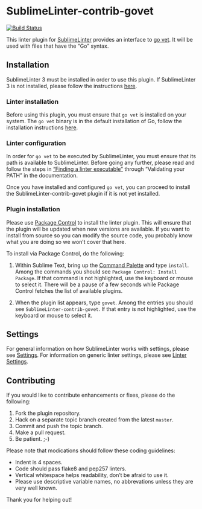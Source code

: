 SublimeLinter-contrib-govet
================================

[![Build Status](https://travis-ci.org/sirreal/SublimeLinter-contrib-govet.png?branch=master)](https://travis-ci.org/sirreal/SublimeLinter-contrib-govet)

This linter plugin for [SublimeLinter][docs] provides an interface to [go vet](https://golang.org/cmd/vet/). It will be used with files that have the “Go” syntax.

## Installation
SublimeLinter 3 must be installed in order to use this plugin. If SublimeLinter 3 is not installed, please follow the instructions [here][installation].

### Linter installation
Before using this plugin, you must ensure that `go vet` is installed on your system. The `go vet` binary is in the default installation of Go, follow the installation instructions [here](https://golang.org/doc/install).

### Linter configuration
In order for `go vet` to be executed by SublimeLinter, you must ensure that its path is available to SublimeLinter. Before going any further, please read and follow the steps in [“Finding a linter executable”](http://sublimelinter.readthedocs.org/en/latest/troubleshooting.html#finding-a-linter-executable) through “Validating your PATH” in the documentation.

Once you have installed and configured `go vet`, you can proceed to install the SublimeLinter-contrib-govet plugin if it is not yet installed.

### Plugin installation
Please use [Package Control][pc] to install the linter plugin. This will ensure that the plugin will be updated when new versions are available. If you want to install from source so you can modify the source code, you probably know what you are doing so we won’t cover that here.

To install via Package Control, do the following:

1. Within Sublime Text, bring up the [Command Palette][cmd] and type `install`. Among the commands you should see `Package Control: Install Package`. If that command is not highlighted, use the keyboard or mouse to select it. There will be a pause of a few seconds while Package Control fetches the list of available plugins.

1. When the plugin list appears, type `govet`. Among the entries you should see `SublimeLinter-contrib-govet`. If that entry is not highlighted, use the keyboard or mouse to select it.

## Settings
For general information on how SublimeLinter works with settings, please see [Settings][settings]. For information on generic linter settings, please see [Linter Settings][linter-settings].

## Contributing
If you would like to contribute enhancements or fixes, please do the following:

1. Fork the plugin repository.
1. Hack on a separate topic branch created from the latest `master`.
1. Commit and push the topic branch.
1. Make a pull request.
1. Be patient.  ;-)

Please note that modications should follow these coding guidelines:

- Indent is 4 spaces.
- Code should pass flake8 and pep257 linters.
- Vertical whitespace helps readability, don’t be afraid to use it.
- Please use descriptive variable names, no abbrevations unless they are very well known.

Thank you for helping out!

[docs]: http://sublimelinter.readthedocs.org
[installation]: http://sublimelinter.readthedocs.org/en/latest/installation.html
[locating-executables]: http://sublimelinter.readthedocs.org/en/latest/usage.html#how-linter-executables-are-located
[pc]: https://sublime.wbond.net/installation
[cmd]: http://docs.sublimetext.info/en/sublime-text-3/extensibility/command_palette.html
[settings]: http://sublimelinter.readthedocs.org/en/latest/settings.html
[linter-settings]: http://sublimelinter.readthedocs.org/en/latest/linter_settings.html
[inline-settings]: http://sublimelinter.readthedocs.org/en/latest/settings.html#inline-settings
